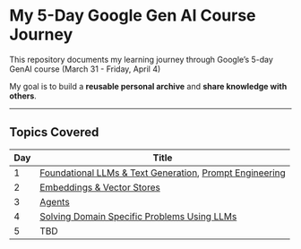 # My 5-Day Google Gen AI Course Journey

This repository documents my learning journey through Google’s 5-day GenAI course (March 31 - Friday, April 4)

My goal is to build a **reusable personal archive** and **share knowledge with others**.

---

## Topics Covered

| Day | Title |
|-----|-------|
| 1   |  [Foundational LLMs & Text Generation](./day1/foundational-llms.md), [Prompt Engineering](./day1/prompt-engineering.md) |
| 2   | [Embeddings & Vector Stores](./day2/embeddings-vector-stores.md) |
| 3   | [Agents](./day3/agents.md) |
| 4   | [Solving Domain Specific Problems Using LLMs](./day4/Solving-Domain-Specific-Problems-Using-LLMs.md) |
| 5   | TBD |
